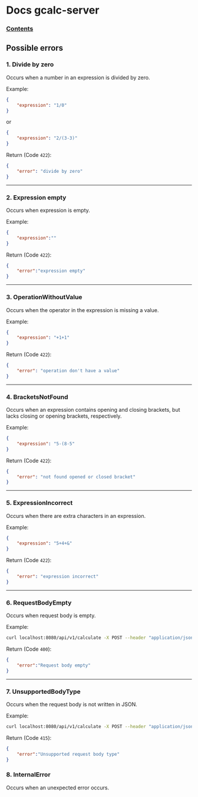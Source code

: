 # Docs gcalc-server

### [Contents](./index.md)

## Possible errors
### 1.  Divide by zero
Occurs when a number in an expression is divided by zero.

Example:
```JSON
{
    "expression": "1/0"
}
```
or
```JSON
{
    "expression": "2/(3-3)"
}
```

Return (Code ```422```):
```JSON
{
    "error": "divide by zero"
}
```

---
### 2. Expression empty
Occurs when expression is empty.

Example:
```JSON
{
    "expression":""
}
```

Return (Code ```422```):
```JSON
{
    "error":"expression empty"
}
```

---
### 3. OperationWithoutValue
Occurs when the operator in the expression is missing a value.

Example:
```JSON
{
    "expression": "+1+1"
}
```

Return (Code ```422```):
```JSON
{
    "error": "operation don't have a value"
}
```

---
### 4. BracketsNotFound
Occurs when an expression contains opening and closing brackets, but lacks closing or opening brackets, respectively.

Example:
```JSON
{
    "expression": "5-(8-5"
}
```

Return (Code ```422```):
```JSON
{
    "error": "not found opened or closed bracket"
}
```

---
### 5. ExpressionIncorrect
Occurs when there are extra characters in an expression.

Example:
```JSON
{
    "expression": "5+4+&"
}
```

Return (Code ```422```):
```JSON
{
    "error": "expression incorrect"
}
```

---
### 6. RequestBodyEmpty
Occurs when request body is empty.

Example:
```Bash
curl localhost:8080/api/v1/calculate -X POST --header "application/json"
```

Return (Code ```400```):
```JSON
{
    "error":"Request body empty"
}
```

---
### 7. UnsupportedBodyType
Occurs when the request body is not written in JSON.

Example:
```Bash
curl localhost:8080/api/v1/calculate -X POST --header "application/json" --data "1488pashalco"
```

Return (Code ```415```):
```JSON
{
    "error":"Unsupported request body type"
}
```

### 8. InternalError
Occurs when an unexpected error occurs.

